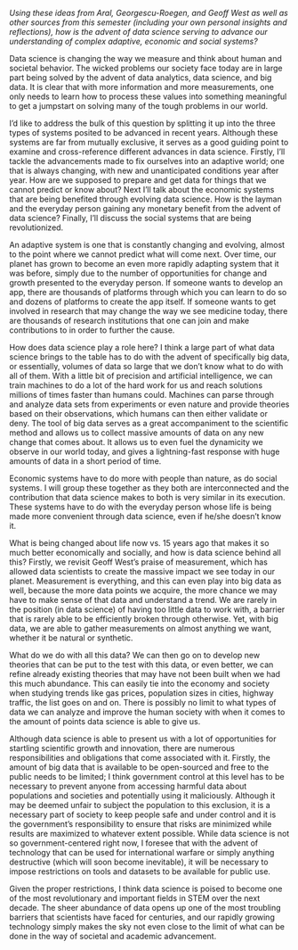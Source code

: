 *Using  these  ideas  from  Aral,  Georgescu-Roegen,  and  Geoff  West  as  well  as  other sources  from  this  semester  (including  your  own  personal  insights  and  reflections), how is the advent of data science serving to advance our understanding of complex adaptive, economic and social systems?*

Data science is changing the way we measure and think about human and societal behavior. The wicked problems our society face today are in large part being solved by the advent of data analytics, data science, and big data. It is clear that with more information and more measurements, one only needs to learn how to process these values into something meaningful to get a jumpstart on solving many of the tough problems in our world.

I’d like to address the bulk of this question by splitting it up into the three types of systems posited to be advanced in recent years. Although these systems are far from mutually exclusive, it serves as a good guiding point to examine and cross-reference different advances in data science. Firstly, I’ll tackle the advancements made to fix ourselves into an adaptive world; one that is always changing, with new and unanticipated conditions year after year. How are we supposed to prepare and get data for things that we cannot predict or know about? Next I’ll talk about the economic systems that are being benefited through evolving data science. How is the layman and the everyday person gaining any monetary benefit from the advent of data science? Finally, I’ll discuss the social systems that are being revolutionized.

An adaptive system is one that is constantly changing and evolving, almost to the point where we cannot predict what will come next. Over time, our planet has grown to become an even more rapidly adapting system that it was before, simply due to the number of opportunities for change and growth presented to the everyday person. If someone wants to develop an app, there are thousands of platforms through which you can learn to do so and dozens of platforms to create the app itself. If someone wants to get involved in research that may change the way we see medicine today, there are thousands of research institutions that one can join and make contributions to in order to further the cause.

How does data science play a role here? I think a large part of what data science brings to the table has to do with the advent of specifically big data, or essentially, volumes of data so large that we don’t know what to do with all of them. With a little bit of precision and artificial intelligence, we can train machines to do a lot of the hard work for us and reach solutions millions of times faster than humans could. Machines can parse through and analyze data sets from experiments or even nature and provide theories based on their observations, which humans can then either validate or deny. The tool of big data serves as a great accompaniment to the scientific method and allows us to collect massive amounts of data on any new change that comes about. It allows us to even fuel the dynamicity we observe in our world today, and gives a lightning-fast response with huge amounts of data in a short period of time.

Economic systems have to do more with people than nature, as do social systems. I will group these together as they both are interconnected and the contribution that data science makes to both is very similar in its execution. These systems have to do with the everyday person whose life is being made more convenient through data science, even if he/she doesn’t know it.

What is being changed about life now vs. 15 years ago that makes it so much better economically and socially, and how is data science behind all this? Firstly, we revisit Geoff West’s praise of measurement, which has allowed data scientists to create the massive impact we see today in our planet. Measurement is everything, and this can even play into big data as well, because the more data points we acquire, the more chance we may have to make sense of that data and understand a trend. We are rarely in the position (in data science) of having too little data to work with, a barrier that is rarely able to be efficiently broken through otherwise. Yet, with big data, we are able to gather measurements on almost anything we want, whether it be natural or synthetic.

What do we do with all this data? We can then go on to develop new theories that can be put to the test with this data, or even better, we can refine already existing theories that may have not been built when we had this much abundance. This can easily tie into the economy and society when studying trends like gas prices, population sizes in cities, highway traffic, the list goes on and on. There is possibly no limit to what types of data we can analyze and improve the human society with when it comes to the amount of points data science is able to give us.

Although data science is able to present us with a lot of opportunities for startling scientific growth and innovation, there are numerous responsibilities and obligations that come associated with it. Firstly, the amount of big data that is available to be open-sourced and free to the public needs to be limited; I think government control at this level has to be necessary to prevent anyone from accessing harmful data about populations and societies and potentially using it maliciously. Although it may be deemed unfair to subject the population to this exclusion, it is a necessary part of society to keep people safe and under control and it is the government’s responsibility to ensure that risks are minimized while results are maximized to whatever extent possible. While data science is not so government-centered right now, I foresee that with the advent of technology that can be used for international warfare or simply anything destructive (which will soon become inevitable), it will be necessary to impose restrictions on tools and datasets to be available for public use.

Given the proper restrictions, I think data science is poised to become one of the most revolutionary and important fields in STEM over the next decade. The sheer abundance of data opens up one of the most troubling barriers that scientists have faced for centuries, and our rapidly growing technology simply makes the sky not even close to the limit of what can be done in the way of societal and academic advancement.
